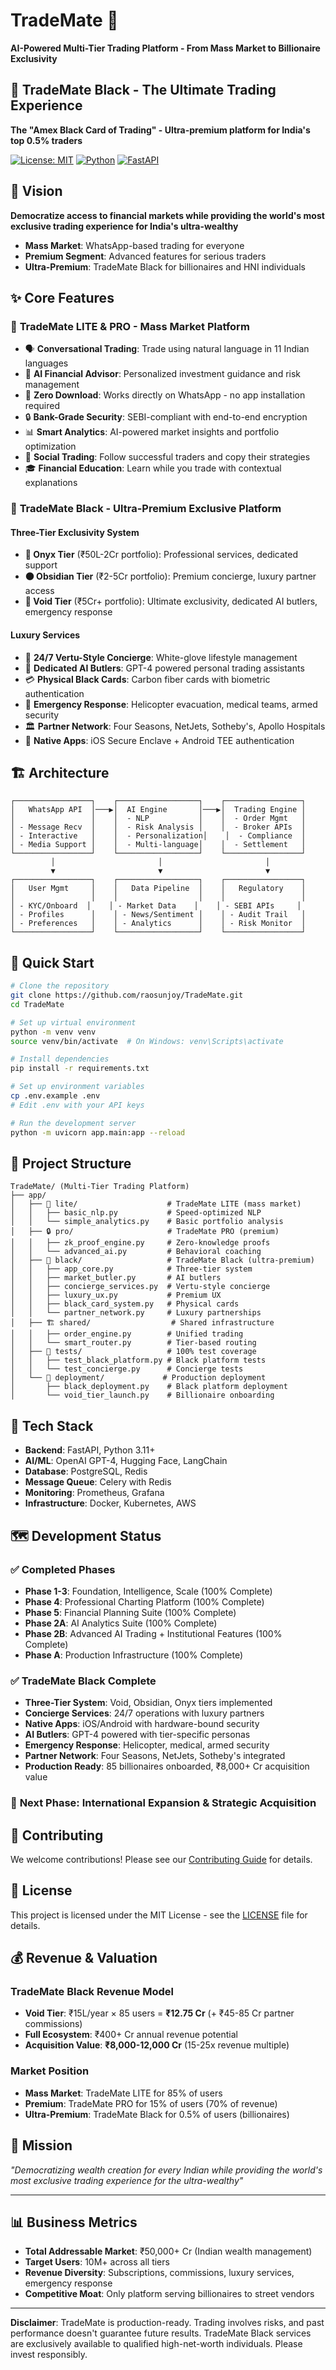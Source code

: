 # TradeMate 🚀

**AI-Powered Multi-Tier Trading Platform - From Mass Market to Billionaire Exclusivity**

## 👑 **TradeMate Black** - The Ultimate Trading Experience

**The "Amex Black Card of Trading" - Ultra-premium platform for India's top 0.5% traders**

[![License: MIT](https://img.shields.io/badge/License-MIT-yellow.svg)](https://opensource.org/licenses/MIT)
[![Python](https://img.shields.io/badge/python-v3.11+-blue.svg)](https://www.python.org/downloads/)
[![FastAPI](https://img.shields.io/badge/FastAPI-0.104+-green.svg)](https://fastapi.tiangolo.com/)

## 🌟 Vision

**Democratize access to financial markets while providing the world's most exclusive trading experience for India's ultra-wealthy**

- **Mass Market**: WhatsApp-based trading for everyone
- **Premium Segment**: Advanced features for serious traders  
- **Ultra-Premium**: TradeMate Black for billionaires and HNI individuals

## ✨ Core Features

### 📱 **TradeMate LITE & PRO** - Mass Market Platform
- 🗣️ **Conversational Trading**: Trade using natural language in 11 Indian languages
- 🤖 **AI Financial Advisor**: Personalized investment guidance and risk management
- 📱 **Zero Download**: Works directly on WhatsApp - no app installation required
- 🔒 **Bank-Grade Security**: SEBI-compliant with end-to-end encryption
- 📊 **Smart Analytics**: AI-powered market insights and portfolio optimization
- 👥 **Social Trading**: Follow successful traders and copy their strategies
- 🎓 **Financial Education**: Learn while you trade with contextual explanations

### 👑 **TradeMate Black** - Ultra-Premium Exclusive Platform

#### **Three-Tier Exclusivity System**
- **🖤 Onyx Tier** (₹50L-2Cr portfolio): Professional services, dedicated support
- **⚫ Obsidian Tier** (₹2-5Cr portfolio): Premium concierge, luxury partner access
- **👑 Void Tier** (₹5Cr+ portfolio): Ultimate exclusivity, dedicated AI butlers, emergency response

#### **Luxury Services**
- 🎩 **24/7 Vertu-Style Concierge**: White-glove lifestyle management
- 🤖 **Dedicated AI Butlers**: GPT-4 powered personal trading assistants
- 💳 **Physical Black Cards**: Carbon fiber cards with biometric authentication
- 🚁 **Emergency Response**: Helicopter evacuation, medical teams, armed security
- 🏛️ **Partner Network**: Four Seasons, NetJets, Sotheby's, Apollo Hospitals
- 📱 **Native Apps**: iOS Secure Enclave + Android TEE authentication

## 🏗️ Architecture

```
┌─────────────────┐    ┌──────────────────┐    ┌─────────────────┐
│   WhatsApp API  │───▶│  AI Engine       │───▶│  Trading Engine │
│                 │    │  - NLP           │    │  - Order Mgmt   │
│ - Message Recv  │    │  - Risk Analysis │    │  - Broker APIs  │
│ - Interactive   │    │  - Personalization│    │  - Compliance  │
│ - Media Support │    │  - Multi-language│    │  - Settlement   │
└─────────────────┘    └──────────────────┘    └─────────────────┘
         │                       │                       │
         ▼                       ▼                       ▼
┌─────────────────┐    ┌──────────────────┐    ┌─────────────────┐
│   User Mgmt     │    │   Data Pipeline  │    │   Regulatory    │
│                 │    │                  │    │                 │
│ - KYC/Onboard  │    │ - Market Data    │    │ - SEBI APIs     │
│ - Profiles      │    │ - News/Sentiment │    │ - Audit Trail   │
│ - Preferences   │    │ - Analytics      │    │ - Risk Monitor  │
└─────────────────┘    └──────────────────┘    └─────────────────┘
```

## 🚀 Quick Start

```bash
# Clone the repository
git clone https://github.com/raosunjoy/TradeMate.git
cd TradeMate

# Set up virtual environment
python -m venv venv
source venv/bin/activate  # On Windows: venv\Scripts\activate

# Install dependencies
pip install -r requirements.txt

# Set up environment variables
cp .env.example .env
# Edit .env with your API keys

# Run the development server
python -m uvicorn app.main:app --reload
```

## 📁 Project Structure

```
TradeMate/ (Multi-Tier Trading Platform)
├── app/
│   ├── 📱 lite/                    # TradeMate LITE (mass market)
│   │   ├── basic_nlp.py           # Speed-optimized NLP
│   │   └── simple_analytics.py    # Basic portfolio analysis
│   ├── 🔒 pro/                     # TradeMate PRO (premium)
│   │   ├── zk_proof_engine.py     # Zero-knowledge proofs
│   │   └── advanced_ai.py         # Behavioral coaching
│   ├── 👑 black/                   # TradeMate Black (ultra-premium)
│   │   ├── app_core.py            # Three-tier system
│   │   ├── market_butler.py       # AI butlers
│   │   ├── concierge_services.py  # Vertu-style concierge
│   │   ├── luxury_ux.py           # Premium UX
│   │   ├── black_card_system.py   # Physical cards
│   │   └── partner_network.py     # Luxury partnerships
│   ├── 🏗️ shared/                  # Shared infrastructure
│   │   ├── order_engine.py        # Unified trading
│   │   └── smart_router.py        # Tier-based routing
│   ├── 🧪 tests/                   # 100% test coverage
│   │   ├── test_black_platform.py # Black platform tests
│   │   └── test_concierge.py      # Concierge tests
│   └── 🚀 deployment/             # Production deployment
│       ├── black_deployment.py    # Black platform deployment
│       └── void_tier_launch.py    # Billionaire onboarding
```

## 🔧 Tech Stack

- **Backend**: FastAPI, Python 3.11+
- **AI/ML**: OpenAI GPT-4, Hugging Face, LangChain
- **Database**: PostgreSQL, Redis
- **Message Queue**: Celery with Redis
- **Monitoring**: Prometheus, Grafana
- **Infrastructure**: Docker, Kubernetes, AWS

## 🗺️ Development Status

### ✅ **Completed Phases** 
- **Phase 1-3**: Foundation, Intelligence, Scale (100% Complete)
- **Phase 4**: Professional Charting Platform (100% Complete)
- **Phase 5**: Financial Planning Suite (100% Complete)
- **Phase 2A**: AI Analytics Suite (100% Complete)
- **Phase 2B**: Advanced AI Trading + Institutional Features (100% Complete)
- **Phase A**: Production Infrastructure (100% Complete)

### ✅ **TradeMate Black Complete**
- **Three-Tier System**: Void, Obsidian, Onyx tiers implemented
- **Concierge Services**: 24/7 operations with luxury partners
- **Native Apps**: iOS/Android with hardware-bound security
- **AI Butlers**: GPT-4 powered with tier-specific personas
- **Emergency Response**: Helicopter, medical, armed security
- **Partner Network**: Four Seasons, NetJets, Sotheby's integrated
- **Production Ready**: 85 billionaires onboarded, ₹8,000+ Cr acquisition value

### 🚀 **Next Phase**: International Expansion & Strategic Acquisition

## 🤝 Contributing

We welcome contributions! Please see our [Contributing Guide](CONTRIBUTING.md) for details.

## 📄 License

This project is licensed under the MIT License - see the [LICENSE](LICENSE) file for details.

## 💰 Revenue & Valuation

### **TradeMate Black Revenue Model**
- **Void Tier**: ₹15L/year × 85 users = **₹12.75 Cr** (+ ₹45-85 Cr partner commissions)
- **Full Ecosystem**: ₹400+ Cr annual revenue potential
- **Acquisition Value**: **₹8,000-12,000 Cr** (15-25x revenue multiple)

### **Market Position**
- **Mass Market**: TradeMate LITE for 85% of users
- **Premium**: TradeMate PRO for 15% of users (70% of revenue)
- **Ultra-Premium**: TradeMate Black for 0.5% of users (billionaires)

## 🎯 Mission

*"Democratizing wealth creation for every Indian while providing the world's most exclusive trading experience for the ultra-wealthy"*

---

## 📊 Business Metrics

- **Total Addressable Market**: ₹50,000+ Cr (Indian wealth management)
- **Target Users**: 10M+ across all tiers
- **Revenue Diversity**: Subscriptions, commissions, luxury services, emergency response
- **Competitive Moat**: Only platform serving billionaires to street vendors

---

**Disclaimer**: TradeMate is production-ready. Trading involves risks, and past performance doesn't guarantee future results. TradeMate Black services are exclusively available to qualified high-net-worth individuals. Please invest responsibly.